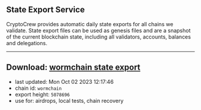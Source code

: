 ## State Export Service
CryptoCrew provides automatic daily state exports for all chains we validate. State export files can be used as genesis files and are a snapshot of the current blockchain state, including all validators, accounts, balances and delegations.

---
**Download: [wormchain state export](https://dl.ccvalidators.com/SERVICE/wormchain/wormchain_export_5078696.json)**
---

- last updated: Mon Oct 02 2023 12:17:46
- chain id: `wormchain`
- export height: `5078696`
- use for: airdrops, local tests, chain recovery
